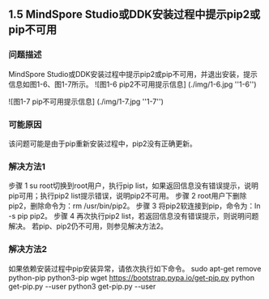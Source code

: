 ## 1.5 MindSpore Studio或DDK安装过程中提示pip2或pip不可用
### 问题描述
MindSpore Studio或DDK安装过程中提示pip2或pip不可用，并退出安装，提示信息如图1-6、图1-7所示。
![图1-6 pip2不可用提示信息]
(./img/1-6.jpg ''1-6'')

![图1-7 pip不可用提示信息]
(./img/1-7.jpg ''1-7'')

### 可能原因
该问题可能是由于pip重新安装过程中，pip2没有正确更新。
### 解决方法1
步骤 1 su root切换到root用户，执行pip list，如果返回信息没有错误提示，说明pip可用；执行pip2 list提示错误，说明pip2不可用。
步骤 2 root用户下删除pip2，删除命令为：rm /usr/bin/pip2。
步骤 3 将pip2软连接到pip，命令为：ln -s pip pip2。
步骤 4 再次执行pip2 list，若返回信息没有错误提示，则说明问题解决。
若pip、pip2仍不可用，则参见解决方法2。
### 解决方法2
如果依赖安装过程中pip安装异常，请依次执行如下命令。
sudo apt-get remove python-pip python3-pip 
wget https://bootstrap.pypa.io/get-pip.py 
python get-pip.py --user 
python3 get-pip.py  --user
